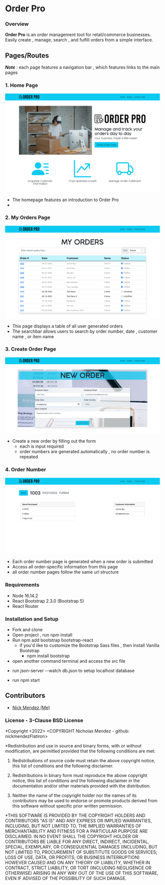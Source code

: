 # Order Pro
### Overview 
__Order Pro__ is an order management tool for retail/commerce businesses. 
Easily create , manage,  search , and fulfill orders from a simple interface.

## Pages/Routes
 ***Note*** : each page features a navigation bar , which features links to the main pages
### 1.  Home Page
![Home Page](https://github.com/nickmendezFlatiron/Order-Pro/blob/main/src/assets/readme/homepage.png)
  - The homepage features an introduction to Order Pro 
  - 
### 2. My Orders Page
![Orders Page](https://github.com/nickmendezFlatiron/Order-Pro/blob/main/src/assets/readme/my-orders-page.png)
  - This page displays a table of all user generated orders 
  - The searchbar allows users to search by order number, date , customer name , or item name
### 3. Create Order Page
![Create Order Page](https://github.com/nickmendezFlatiron/Order-Pro/blob/main/src/assets/readme/create-order-page.png)
  - Create a new order by filling out the form
    - each is input required 
    - order numbers are generated automatically , no order number is repeated
### 4. Order Number 
![Order Number Page](https://github.com/nickmendezFlatiron/Order-Pro/blob/main/src/assets/readme/order-number-page.png)
  - Each order number page is generated when a new order is submitted
  - Access all order-specific information from this page
  - all order number pages follow the same url structure
### Requirements
* Node 16.14.2
* React Bootstrap 2.3.0 (Bootstrap 5)
* React Router

### Installation and Setup
* Fork and clone 
* Open project , run npm install
* Run npm add bootstrap bootstrap-react
  - if you'd like to customize the Bootstrap Sass files , then install Vanilla Bootstrap
    - npm install bootstrap
* open another command terminal and access the src file
 - run json-server --watch db.json to setup localhost database
* run npm start

## Contributors
- [Nick Mendez (Me)](https://github.com/nickmendezFlatiron)
### License - 3-Clause BSD License
*Copyright <2022> <COPYRIGHT Nicholas Mendez - github: nickmendezFlatiron>

*Redistribution and use in source and binary forms, with or without modification, are permitted provided that the following conditions are met:

1. Redistributions of source code must retain the above copyright notice, this list of conditions and the following disclaimer.

2. Redistributions in binary form must reproduce the above copyright notice, this list of conditions and the following disclaimer in the documentation and/or other materials provided with the distribution.

3. Neither the name of the copyright holder nor the names of its contributors may be used to endorse or promote products derived from this software without specific prior written permission.

*THIS SOFTWARE IS PROVIDED BY THE COPYRIGHT HOLDERS AND CONTRIBUTORS "AS IS" AND ANY EXPRESS OR IMPLIED WARRANTIES, INCLUDING, BUT NOT LIMITED TO, THE IMPLIED WARRANTIES OF MERCHANTABILITY AND FITNESS FOR A PARTICULAR PURPOSE ARE DISCLAIMED. IN NO EVENT SHALL THE COPYRIGHT HOLDER OR CONTRIBUTORS BE LIABLE FOR ANY DIRECT, INDIRECT, INCIDENTAL, SPECIAL, EXEMPLARY, OR CONSEQUENTIAL DAMAGES (INCLUDING, BUT NOT LIMITED TO, PROCUREMENT OF SUBSTITUTE GOODS OR SERVICES; LOSS OF USE, DATA, OR PROFITS; OR BUSINESS INTERRUPTION) HOWEVER CAUSED AND ON ANY THEORY OF LIABILITY, WHETHER IN CONTRACT, STRICT LIABILITY, OR TORT (INCLUDING NEGLIGENCE OR OTHERWISE) ARISING IN ANY WAY OUT OF THE USE OF THIS SOFTWARE, EVEN IF ADVISED OF THE POSSIBILITY OF SUCH DAMAGE.
